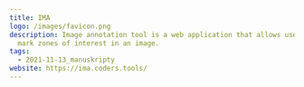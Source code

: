 ```yaml
---
title: IMA
logo: /images/favicon.png
description: Image annotation tool is a web application that allows users to
  mark zones of interest in an image.
tags:
  - 2021-11-13_manuskripty
website: https://ima.coders.tools/
---
```

